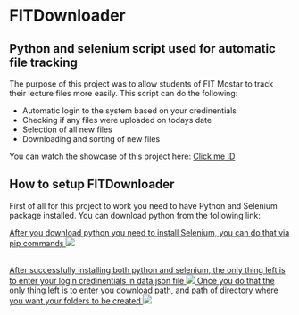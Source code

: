 # FITDownloader

## Python and selenium script used for automatic file tracking


The purpose of this project was to allow students of FIT Mostar to track their lecture files more easily. This script can do the following:

* Automatic login to the system based on your credinentials
* Checking if any files were uploaded on todays date
* Selection of all new files
* Downloading and sorting of new files

You can watch the showcase of this project here: <a href='https://youtu.be/duaW2D-OKh0'>Click me :D</a>
  

## How to setup FITDownloader
First of all for this project to work you need to have Python and Selenium package installed.
You can download python from the following link:
<a href='https://www.python.org/downloads/'>

After you download python you need to install Selenium, you can do that via pip commands
<img src='https://www.swtestacademy.com/wp-content/uploads/2017/04/python-selenium-4.png'>

<br/>  
After successfully installing both python and selenium, the only thing left is to enter your login credinentials in data.json file
<img src='https://i.imgur.com/63WEzwP.png'>
Once you do that the only thing left is to enter you download path, and path of directory where you want your folders to be created
<img src='https://i.imgur.com/WvOpSIU.png'>
